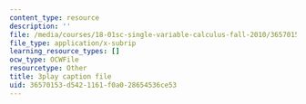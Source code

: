 ```yaml
---
content_type: resource
description: ''
file: /media/courses/18-01sc-single-variable-calculus-fall-2010/36570153d5421161f0a028654536ce53_ShGBRUx2ub8.srt
file_type: application/x-subrip
learning_resource_types: []
ocw_type: OCWFile
resourcetype: Other
title: 3play caption file
uid: 36570153-d542-1161-f0a0-28654536ce53
---
```

